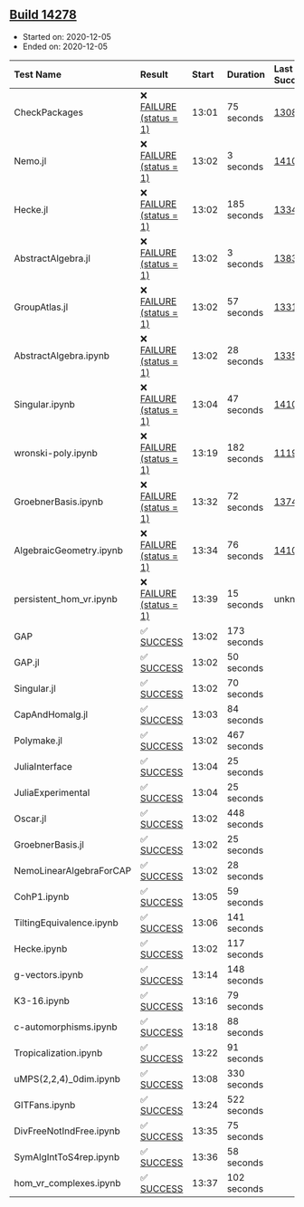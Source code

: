 ## [Build 14278](https://oscarci.mathematik.uni-kl.de/job/oscar/14278/)

* Started on: 2020-12-05
* Ended on: 2020-12-05

| Test Name    | Result | Start | Duration | Last Success | First Failure |
|:-------------|:-------|:------|:---------|:-------------|:--------------|
| CheckPackages | ❌ [FAILURE (status = 1)](https://oscarci.mathematik.uni-kl.de/job/oscar/14278/artifact/logs/build-14278/CheckPackages.log) | 13:01 | 75 seconds | [13085](https://oscarci.mathematik.uni-kl.de/job/oscar/13085/) | [13086](https://oscarci.mathematik.uni-kl.de/job/oscar/13086/) |
| Nemo.jl | ❌ [FAILURE (status = 1)](https://oscarci.mathematik.uni-kl.de/job/oscar/14278/artifact/logs/build-14278/Nemo.jl.log) | 13:02 | 3 seconds | [14101](https://oscarci.mathematik.uni-kl.de/job/oscar/14101/) | [14102](https://oscarci.mathematik.uni-kl.de/job/oscar/14102/) |
| Hecke.jl | ❌ [FAILURE (status = 1)](https://oscarci.mathematik.uni-kl.de/job/oscar/14278/artifact/logs/build-14278/Hecke.jl.log) | 13:02 | 185 seconds | [13341](https://oscarci.mathematik.uni-kl.de/job/oscar/13341/) | [13342](https://oscarci.mathematik.uni-kl.de/job/oscar/13342/) |
| AbstractAlgebra.jl | ❌ [FAILURE (status = 1)](https://oscarci.mathematik.uni-kl.de/job/oscar/14278/artifact/logs/build-14278/AbstractAlgebra.jl.log) | 13:02 | 3 seconds | [13837](https://oscarci.mathematik.uni-kl.de/job/oscar/13837/) | [13838](https://oscarci.mathematik.uni-kl.de/job/oscar/13838/) |
| GroupAtlas.jl | ❌ [FAILURE (status = 1)](https://oscarci.mathematik.uni-kl.de/job/oscar/14278/artifact/logs/build-14278/GroupAtlas.jl.log) | 13:02 | 57 seconds | [13311](https://oscarci.mathematik.uni-kl.de/job/oscar/13311/) | [13312](https://oscarci.mathematik.uni-kl.de/job/oscar/13312/) |
| AbstractAlgebra.ipynb | ❌ [FAILURE (status = 1)](https://oscarci.mathematik.uni-kl.de/job/oscar/14278/artifact/logs/build-14278/AbstractAlgebra.ipynb.log) | 13:02 | 28 seconds | [13355](https://oscarci.mathematik.uni-kl.de/job/oscar/13355/) | [13356](https://oscarci.mathematik.uni-kl.de/job/oscar/13356/) |
| Singular.ipynb | ❌ [FAILURE (status = 1)](https://oscarci.mathematik.uni-kl.de/job/oscar/14278/artifact/logs/build-14278/Singular.ipynb.log) | 13:04 | 47 seconds | [14101](https://oscarci.mathematik.uni-kl.de/job/oscar/14101/) | [14102](https://oscarci.mathematik.uni-kl.de/job/oscar/14102/) |
| wronski-poly.ipynb | ❌ [FAILURE (status = 1)](https://oscarci.mathematik.uni-kl.de/job/oscar/14278/artifact/logs/build-14278/wronski-poly.ipynb.log) | 13:19 | 182 seconds | [11192](https://oscarci.mathematik.uni-kl.de/job/oscar/11192/) | [11193](https://oscarci.mathematik.uni-kl.de/job/oscar/11193/) |
| GroebnerBasis.ipynb | ❌ [FAILURE (status = 1)](https://oscarci.mathematik.uni-kl.de/job/oscar/14278/artifact/logs/build-14278/GroebnerBasis.ipynb.log) | 13:32 | 72 seconds | [13748](https://oscarci.mathematik.uni-kl.de/job/oscar/13748/) | [13749](https://oscarci.mathematik.uni-kl.de/job/oscar/13749/) |
| AlgebraicGeometry.ipynb | ❌ [FAILURE (status = 1)](https://oscarci.mathematik.uni-kl.de/job/oscar/14278/artifact/logs/build-14278/AlgebraicGeometry.ipynb.log) | 13:34 | 76 seconds | [14101](https://oscarci.mathematik.uni-kl.de/job/oscar/14101/) | [14102](https://oscarci.mathematik.uni-kl.de/job/oscar/14102/) |
| persistent_hom_vr.ipynb | ❌ [FAILURE (status = 1)](https://oscarci.mathematik.uni-kl.de/job/oscar/14278/artifact/logs/build-14278/persistent_hom_vr.ipynb.log) | 13:39 | 15 seconds | unknown | unknown |
| GAP | ✅ [SUCCESS](https://oscarci.mathematik.uni-kl.de/job/oscar/14278/artifact/logs/build-14278/GAP.log) | 13:02 | 173 seconds |  |  |
| GAP.jl | ✅ [SUCCESS](https://oscarci.mathematik.uni-kl.de/job/oscar/14278/artifact/logs/build-14278/GAP.jl.log) | 13:02 | 50 seconds |  |  |
| Singular.jl | ✅ [SUCCESS](https://oscarci.mathematik.uni-kl.de/job/oscar/14278/artifact/logs/build-14278/Singular.jl.log) | 13:02 | 70 seconds |  |  |
| CapAndHomalg.jl | ✅ [SUCCESS](https://oscarci.mathematik.uni-kl.de/job/oscar/14278/artifact/logs/build-14278/CapAndHomalg.jl.log) | 13:03 | 84 seconds |  |  |
| Polymake.jl | ✅ [SUCCESS](https://oscarci.mathematik.uni-kl.de/job/oscar/14278/artifact/logs/build-14278/Polymake.jl.log) | 13:02 | 467 seconds |  |  |
| JuliaInterface | ✅ [SUCCESS](https://oscarci.mathematik.uni-kl.de/job/oscar/14278/artifact/logs/build-14278/JuliaInterface.log) | 13:04 | 25 seconds |  |  |
| JuliaExperimental | ✅ [SUCCESS](https://oscarci.mathematik.uni-kl.de/job/oscar/14278/artifact/logs/build-14278/JuliaExperimental.log) | 13:04 | 25 seconds |  |  |
| Oscar.jl | ✅ [SUCCESS](https://oscarci.mathematik.uni-kl.de/job/oscar/14278/artifact/logs/build-14278/Oscar.jl.log) | 13:02 | 448 seconds |  |  |
| GroebnerBasis.jl | ✅ [SUCCESS](https://oscarci.mathematik.uni-kl.de/job/oscar/14278/artifact/logs/build-14278/GroebnerBasis.jl.log) | 13:02 | 25 seconds |  |  |
| NemoLinearAlgebraForCAP | ✅ [SUCCESS](https://oscarci.mathematik.uni-kl.de/job/oscar/14278/artifact/logs/build-14278/NemoLinearAlgebraForCAP.log) | 13:02 | 28 seconds |  |  |
| CohP1.ipynb | ✅ [SUCCESS](https://oscarci.mathematik.uni-kl.de/job/oscar/14278/artifact/logs/build-14278/CohP1.ipynb.log) | 13:05 | 59 seconds |  |  |
| TiltingEquivalence.ipynb | ✅ [SUCCESS](https://oscarci.mathematik.uni-kl.de/job/oscar/14278/artifact/logs/build-14278/TiltingEquivalence.ipynb.log) | 13:06 | 141 seconds |  |  |
| Hecke.ipynb | ✅ [SUCCESS](https://oscarci.mathematik.uni-kl.de/job/oscar/14278/artifact/logs/build-14278/Hecke.ipynb.log) | 13:02 | 117 seconds |  |  |
| g-vectors.ipynb | ✅ [SUCCESS](https://oscarci.mathematik.uni-kl.de/job/oscar/14278/artifact/logs/build-14278/g-vectors.ipynb.log) | 13:14 | 148 seconds |  |  |
| K3-16.ipynb | ✅ [SUCCESS](https://oscarci.mathematik.uni-kl.de/job/oscar/14278/artifact/logs/build-14278/K3-16.ipynb.log) | 13:16 | 79 seconds |  |  |
| c-automorphisms.ipynb | ✅ [SUCCESS](https://oscarci.mathematik.uni-kl.de/job/oscar/14278/artifact/logs/build-14278/c-automorphisms.ipynb.log) | 13:18 | 88 seconds |  |  |
| Tropicalization.ipynb | ✅ [SUCCESS](https://oscarci.mathematik.uni-kl.de/job/oscar/14278/artifact/logs/build-14278/Tropicalization.ipynb.log) | 13:22 | 91 seconds |  |  |
| uMPS(2,2,4)_0dim.ipynb | ✅ [SUCCESS](https://oscarci.mathematik.uni-kl.de/job/oscar/14278/artifact/logs/build-14278/uMPS-2-2-4-_0dim.ipynb.log) | 13:08 | 330 seconds |  |  |
| GITFans.ipynb | ✅ [SUCCESS](https://oscarci.mathematik.uni-kl.de/job/oscar/14278/artifact/logs/build-14278/GITFans.ipynb.log) | 13:24 | 522 seconds |  |  |
| DivFreeNotIndFree.ipynb | ✅ [SUCCESS](https://oscarci.mathematik.uni-kl.de/job/oscar/14278/artifact/logs/build-14278/DivFreeNotIndFree.ipynb.log) | 13:35 | 75 seconds |  |  |
| SymAlgIntToS4rep.ipynb | ✅ [SUCCESS](https://oscarci.mathematik.uni-kl.de/job/oscar/14278/artifact/logs/build-14278/SymAlgIntToS4rep.ipynb.log) | 13:36 | 58 seconds |  |  |
| hom_vr_complexes.ipynb | ✅ [SUCCESS](https://oscarci.mathematik.uni-kl.de/job/oscar/14278/artifact/logs/build-14278/hom_vr_complexes.ipynb.log) | 13:37 | 102 seconds |  |  |
